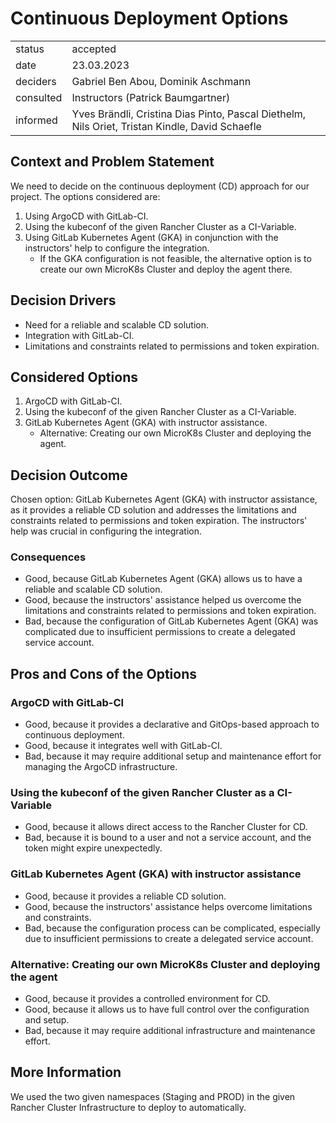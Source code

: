# Continuous Deployment Options

|           |          |
|-----------|----------|
| status    | accepted |
| date      | 23.03.2023 |
| deciders  | Gabriel Ben Abou, Dominik Aschmann |
| consulted | Instructors (Patrick Baumgartner) |
| informed  | Yves Brändli, Cristina Dias Pinto, Pascal Diethelm, Nils Oriet, Tristan Kindle, David Schaefle |

## Context and Problem Statement

We need to decide on the continuous deployment (CD) approach for our project. The options considered are:
1. Using ArgoCD with GitLab-CI.
2. Using the kubeconf of the given Rancher Cluster as a CI-Variable.
3. Using GitLab Kubernetes Agent (GKA) in conjunction with the instructors' help to configure the integration.
   - If the GKA configuration is not feasible, the alternative option is to create our own MicroK8s Cluster and deploy the agent there.

## Decision Drivers

- Need for a reliable and scalable CD solution.
- Integration with GitLab-CI.
- Limitations and constraints related to permissions and token expiration.

## Considered Options

1. ArgoCD with GitLab-CI.
2. Using the kubeconf of the given Rancher Cluster as a CI-Variable.
3. GitLab Kubernetes Agent (GKA) with instructor assistance.
   - Alternative: Creating our own MicroK8s Cluster and deploying the agent.

## Decision Outcome

Chosen option: GitLab Kubernetes Agent (GKA) with instructor assistance, as it provides a reliable CD solution and addresses the limitations and constraints related to permissions and token expiration. The instructors' help was crucial in configuring the integration.

### Consequences

- Good, because GitLab Kubernetes Agent (GKA) allows us to have a reliable and scalable CD solution.
- Good, because the instructors' assistance helped us overcome the limitations and constraints related to permissions and token expiration.
- Bad, because the configuration of GitLab Kubernetes Agent (GKA) was complicated due to insufficient permissions to create a delegated service account.


## Pros and Cons of the Options

### ArgoCD with GitLab-CI

- Good, because it provides a declarative and GitOps-based approach to continuous deployment.
- Good, because it integrates well with GitLab-CI.
- Bad, because it may require additional setup and maintenance effort for managing the ArgoCD infrastructure.


### Using the kubeconf of the given Rancher Cluster as a CI-Variable

- Good, because it allows direct access to the Rancher Cluster for CD.
- Bad, because it is bound to a user and not a service account, and the token might expire unexpectedly.


### GitLab Kubernetes Agent (GKA) with instructor assistance

- Good, because it provides a reliable CD solution.
- Good, because the instructors' assistance helps overcome limitations and constraints.
- Bad, because the configuration process can be complicated, especially due to insufficient permissions to create a delegated service account.


### Alternative: Creating our own MicroK8s Cluster and deploying the agent

- Good, because it provides a controlled environment for CD.
- Good, because it allows us to have full control over the configuration and setup.
- Bad, because it may require additional infrastructure and maintenance effort.


## More Information

We used the two given namespaces (Staging and PROD) in the given Rancher Cluster Infrastructure to deploy to automatically.
